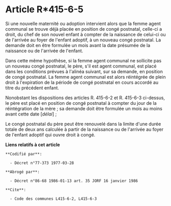 # Article R*415-6-5

Si une nouvelle maternité ou adoption intervient alors que la femme agent communal se trouve déjà placée en position de congé
postnatal, celle-ci a droit, du chef de son nouvel enfant à compter de la naissance de celui-ci ou de l'arrivée au foyer de
l'enfant adoptif, à un nouveau congé postnatal. La demande doit en être formulée un mois avant la date présumée de la
naissance ou de l'arrivée de l'enfant.

Dans cette même hypothèse, si la femme agent communal ne sollicite pas un nouveau congé postnatal, le père, s'il est agent
communal, est placé dans les conditions prévues à l'alinéa suivant, sur sa demande, en position de congé postnatal. La femme
agent communal est alors réintégrée de plein droit à l'expiration de la période de congé postnatal en cours accordé au titre
du précédent enfant.

Nonobstant les dispositions des articles R. 415-6-2 et R. 415-6-3 ci-dessus, le père est placé en position de congé postnatal
à compter du jour de la réintégration de la mère ; sa demande doit être formulée un mois au moins avant cette date
[*délai*] ;

Le congé postnatal du père peut être renouvelé dans la limite d'une durée totale de deux ans calculée à partir de la
naissance ou de l'arrivée au foyer de l'enfant adoptif qui ouvre droit à congé.

**Liens relatifs à cet article**

	**Codifié par**:

	  - Décret n°77-373 1977-03-28

	**Abrogé par**:

	  - Décret n°86-68 1986-01-13 art. 35 JORF 16 janvier 1986

	**Cite**:

	  - Code des communes L415-6-2, L415-6-3
